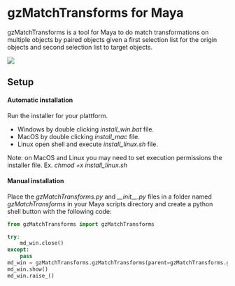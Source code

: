 # gzMatchTransforms for Maya
gzMatchTransforms is a tool for Maya to do match transformations on multiple objects by paired objects given a first selection list for the origin objects and second selection list to target objects. 

<img src="https://github.com/AlbertoGZ-dev/gzMatchTransforms/blob/master/docs/gzMatchTransforms.png"></img>

## Setup

#### Automatic installation

Run the installer for your plattform.

- Windows by double clicking *install_win.bat* file.
- MacOS by double clicking *install_mac* file.
- Linux open shell and execute *install_linux.sh* file.

Note: on MacOS and Linux you may need to set execution permissions the installer file. Ex. *chmod +x install_linux.sh*


#### Manual installation

Place the *gzMatchTransforms.py* and *\_\_init\_\_.py* files in a folder named *gzMatchTransforms* in your Maya scripts directory and create a python shell button with the following code:

```python
from gzMatchTransforms import gzMatchTransforms

try:
    md_win.close()
except:
    pass
md_win = gzMatchTransforms.gzMatchTransforms(parent=gzMatchTransforms.getMainWindow())
md_win.show()
md_win.raise_()
```
